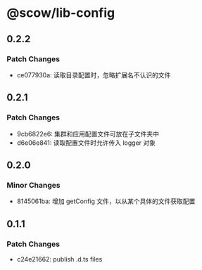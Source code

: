 # @scow/lib-config

## 0.2.2

### Patch Changes

- ce077930a: 读取目录配置时，忽略扩展名不认识的文件

## 0.2.1

### Patch Changes

- 9cb6822e6: 集群和应用配置文件可放在子文件夹中
- d6e06e841: 读取配置文件时允许传入 logger 对象

## 0.2.0

### Minor Changes

- 8145061ba: 增加 getConfig 文件，以从某个具体的文件获取配置

## 0.1.1

### Patch Changes

- c24e21662: publish .d.ts files
